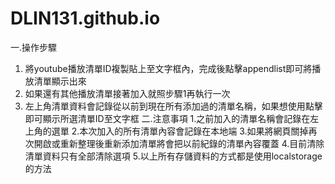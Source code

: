 # DLIN131.github.io
一.操作步驟
  1. 將youtube播放清單ID複製貼上至文字框內，完成後點擊appendlist即可將播放清單顯示出來
  2. 如果還有其他播放清單接著加入就照步驟1再執行一次
  3. 左上角清單資料會記錄從以前到現在所有添加過的清單名稱，如果想使用點擊即可顯示所選清單ID至文字框
二.注意事項
  1.之前加入的清單名稱會記錄在左上角的選單
  2.本次加入的所有清單內容會記錄在本地端
  3.如果將網頁關掉再次開啟或重新整理後重新添加清單將會把以前紀錄的清單內容覆蓋
  4.目前清除清單資料只有全部清除選項
  5.以上所有存儲資料的方式都是使用localstorage的方法
